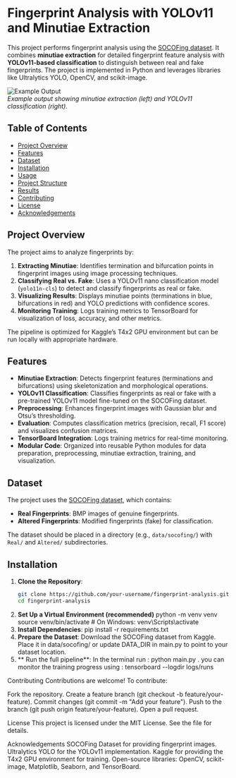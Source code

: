 # Fingerprint Analysis with YOLOv11 and Minutiae Extraction

This project performs fingerprint analysis using the [SOCOFing dataset](https://www.kaggle.com/datasets/ruizgara/socofing). It combines **minutiae extraction** for detailed fingerprint feature analysis with **YOLOv11-based classification** to distinguish between real and fake fingerprints. The project is implemented in Python and leverages libraries like Ultralytics YOLO, OpenCV, and scikit-image.

![Example Output](https://via.placeholder.com/600x300.png?text=Minutiae+Extraction+and+YOLO+Prediction)  
*Example output showing minutiae extraction (left) and YOLOv11 classification (right).*

## Table of Contents
- [Project Overview](#project-overview)
- [Features](#features)
- [Dataset](#dataset)
- [Installation](#installation)
- [Usage](#usage)
- [Project Structure](#project-structure)
- [Results](#results)
- [Contributing](#contributing)
- [License](#license)
- [Acknowledgements](#acknowledgements)

## Project Overview
The project aims to analyze fingerprints by:
1. **Extracting Minutiae**: Identifies termination and bifurcation points in fingerprint images using image processing techniques.
2. **Classifying Real vs. Fake**: Uses a YOLOv11 nano classification model (`yolo11n-cls`) to detect and classify fingerprints as real or fake.
3. **Visualizing Results**: Displays minutiae points (terminations in blue, bifurcations in red) and YOLO predictions with confidence scores.
4. **Monitoring Training**: Logs training metrics to TensorBoard for visualization of loss, accuracy, and other metrics.

The pipeline is optimized for Kaggle’s T4x2 GPU environment but can be run locally with appropriate hardware.

## Features
- **Minutiae Extraction**: Detects fingerprint features (terminations and bifurcations) using skeletonization and morphological operations.
- **YOLOv11 Classification**: Classifies fingerprints as real or fake with a pre-trained YOLOv11 model fine-tuned on the SOCOFing dataset.
- **Preprocessing**: Enhances fingerprint images with Gaussian blur and Otsu’s thresholding.
- **Evaluation**: Computes classification metrics (precision, recall, F1 score) and visualizes confusion matrices.
- **TensorBoard Integration**: Logs training metrics for real-time monitoring.
- **Modular Code**: Organized into reusable Python modules for data preparation, preprocessing, minutiae extraction, training, and visualization.

## Dataset
The project uses the [SOCOFing dataset](https://www.kaggle.com/datasets/ruizgara/socofing), which contains:
- **Real Fingerprints**: BMP images of genuine fingerprints.
- **Altered Fingerprints**: Modified fingerprints (fake) for classification.

The dataset should be placed in a directory (e.g., `data/socofing/`) with `Real/` and `Altered/` subdirectories.

## Installation
1. **Clone the Repository**:
   ```bash
   git clone https://github.com/your-username/fingerprint-analysis.git
   cd fingerprint-analysis

2. **Set Up a Virtual Environment (recommended)**
python -m venv venv
source venv/bin/activate  # On Windows: venv\Scripts\activate
3. **Install Dependencies**: pip install -r requirements.txt
4. **Prepare the Dataset**:
Download the SOCOFing dataset from Kaggle.
Place it in data/socofing/ or update DATA_DIR in main.py to point to your dataset location.
5. ** Run the full pipeline**: In the terminal run : python main.py . you can monitor the training progress using : tensorboard --logdir logs/runs


Contributing
Contributions are welcome! To contribute:

Fork the repository.
Create a feature branch (git checkout -b feature/your-feature).
Commit changes (git commit -m "Add your feature").
Push to the branch (git push origin feature/your-feature).
Open a pull request.

License
This project is licensed under the MIT License. See the  file for details.

Acknowledgements
SOCOFing Dataset for providing fingerprint images.
Ultralytics YOLO for the YOLOv11 implementation.
Kaggle for providing the T4x2 GPU environment for training.
Open-source libraries: OpenCV, scikit-image, Matplotlib, Seaborn, and TensorBoard.